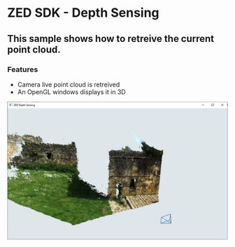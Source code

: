 # ZED SDK - Depth Sensing

## This sample shows how to retreive the current point cloud.

### Features
 - Camera live point cloud is retreived
 - An OpenGL windows displays it in 3D
 
![](depth_sensing.jpg)